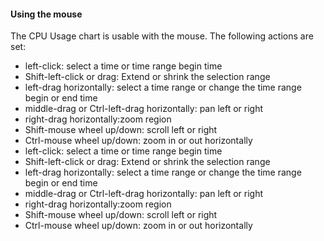 #### Using the mouse

The CPU Usage chart is usable with the mouse. The following actions are set:
- left-click: select a time or time range begin time
- Shift-left-click or drag: Extend or shrink the selection range
- left-drag horizontally: select a time range or change the time range begin or end time
- middle-drag or Ctrl-left-drag horizontally: pan left or right
- right-drag horizontally:zoom region
- Shift-mouse wheel up/down: scroll left or right
- Ctrl-mouse wheel up/down: zoom in or out horizontally
- left-click: select a time or time range begin time
- Shift-left-click or drag: Extend or shrink the selection range
- left-drag horizontally: select a time range or change the time range begin or end time
- middle-drag or Ctrl-left-drag horizontally: pan left or right
- right-drag horizontally:zoom region
- Shift-mouse wheel up/down: scroll left or right
- Ctrl-mouse wheel up/down: zoom in or out horizontally